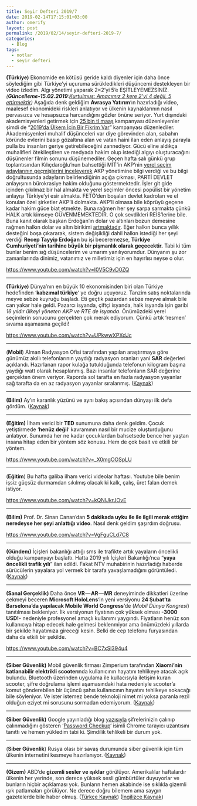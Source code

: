 ```yaml
---
title: Seyir Defteri 2019/7
date: 2019-02-14T17:15:01+03:00
author: omerify
layout: post
permalink: /2019/02/14/seyir-defteri-2019-7/
categories:
  - Blog
tags:
  - notlar
  - seyir defteri
---
```


**(Türkiye)** Ekonomide en kötüsü geride kaldı diyenler için daha önce söylediğim gibi Türkiye’yi uçuruma sürükledikleri düşüncemi destekleyen bir video izledim. Algı yönetimi yaparak 2×2’yi 5’e EŞİTLEYEMEZSİNİZ. _(_**_Güncelleme-15.02.2019_**_:_<a href="https://tr.sputniknews.com/turkiye/201902151037698965-kurtulmus-amacimiz-2kere-2yi-4degil-5ettirmek/" target="_blank" rel="noreferrer noopener nofollow"><em>Kurtulmuş: Amacımız 2 kere 2&#8217;yi 4 değil, 5 ettirmektir</em></a>_)_ Aşağıda denk geldiğim **Avrasya Yatırım**‘ın hazırladığı video, maalesef ekonomideki riskleri anlatıyor ve ülkenin kaynaklarının nasıl pervasızca ve hesapsızca harcandığını gözler önüne seriyor. Yurt dışındaki akademisyenleri getirmek için <a href="https://eksisozluk.com/24-bin-lira-aylikla-ulkene-geri-don-programi--5845192" target="_blank" rel="noreferrer noopener nofollow">25 bin tl maaş</a> kampanyası düzenleyenler şimdi de “<a href="https://twitter.com/iletisim/status/1093436135274090497" target="_blank" rel="noreferrer noopener nofollow">2019’da Ülkem İçin Bir Fikrim Var</a>” kampanyası düzenlediler. Akademisyenleri muhalif düşünceleri var diye görevinden alan, sabahın köründe evlerini basıp gözaltına alan ve vatan haini ilan eden anlayış parayla pulla bu insanları geriye getirebileceğini zannediyor. Gücü eline aldıkça muhalifleri ötekileştiren ve medyada hakim olup istediği algıyı oluşturacağını düşünenler filmin sonunu düşünemediler. Geçen hafta salı günkü grup toplantısından Kılıçdaroğlu’nun bahsettiği MİT’in AKP’nin <a href="http://www.cumhuriyet.com.tr/haber/turkiye/1211403/Ozgur_Ozel__Erdogan_itiraf_etti.html" target="_blank" rel="noreferrer noopener nofollow">yerel seçim adaylarının geçmişlerini inceleyerek</a> AKP yönetimine bilgi verdiği ve bu bilgi doğrultusunda adayların belirlendiğinin açığa çıkması, PARTİ DEVLET anlayışının bürokrasiye hakim olduğunu göstermektedir. İşler git gide içinden çıkılmaz bir hal almakta ve yerel seçimler öncesi popülist bir yönetim anlayışı Türkiye’yi esir almakta. FETÖ’den boşalan devlet kadroları ve el konulan özel şirketler AKP’li dolmakta. AKP’li olmasa bile köprüyü geçene kadar hakim güce biat etmekte. Buna rağmen her şey sarpa sarmakta çünkü HALK artık kimseye GÜVENMEMEKTEDİR. O çok sevdikleri REİS’lerine bile. Buna kanıt olarak başkan Erdoğan’ın dolar ve altınları bozun demesine rağmen halkın dolar ve altın birikimi <a href="https://twitter.com/ErkinSahinoz/status/1093027745444098048" target="_blank" rel="noreferrer noopener nofollow">artmaktadır</a>. Eğer halkın bunca yıllık desteğini boşa çıkararak, sistem değişikliği dahil halkın istediği her şeyi verdiği **Recep Tayyip Erdoğan** bu işi beceremezse, **Türkiye Cumhuriyeti’nin tarihine büyük bir pişmanlık olarak geçecektir.** Tabi ki tüm bunlar benim sığ düşüncelerim ve umarım yanılıyorumdur. Dünyanın şu zor zamanlarında dinimiz, vatanımız ve milletimiz için en hayırlısı neyse o olur.

https://www.youtube.com/watch?v=I0V5C9vD0ZQ

<hr />

**(Türkiye)** Dünya’nın en büyük 10 ekonomisinden biri olan Türkiye hedefinden ‘**kabzımal türkiye**‘ ye doğru uçuyoruz. Tanzim satış noktalarında meyve sebze kuyruğu başladı. Eti geçtik pazardan sebze meyve almak bile can yakar hale geldi. Pazarcı isyanda, çiftçi isyanda, halk isyanda işin garibi _16 yıldır ülkeyi yöneten AKP ve RTE de isyanda_. Önümüzdeki yerel seçimlerin sonucunu gerçekten çok merak ediyorum. Çünkü artık ‘resmen’ sıvama aşamasına geçildi!

https://www.youtube.com/watch?v=UPkwwXPXdJc

<hr />

(**Mobil**) Alman Radyasyon Ofisi tarafından yapılan araştırmaya göre günümüz akıllı telefonlarının yaydığı radyasyon oranları yani **SAR** değerleri açıklandı. Hazırlanan rapor kulağa tutulduğunda telefonun kilogram başına yaydığı watt olarak hesaplanmış. Bazı insanlar telefonların SAR değerine gerçekten önem veriyor. Raporda sol tarafta en fazla radyasyon yayanlar sağ tarafta da en az radyasyon yayanlar sıralanmış. (<a href="https://www.phonearena.com/news/Lists-show-which-phones-release-the-most-and-least-radiation_id113535" target="_blank" rel="noreferrer noopener nofollow">Kaynak</a>)

<hr />

**(Bilim)** Ay’ın karanlık yüzünü ve aynı bakış açısından dünyayı ilk defa gördüm. (<a href="https://twitter.com/tammojan/status/1092858007501852672" target="_blank" rel="noreferrer noopener nofollow">Kaynak</a>)

<hr />

**(Eğitim)** İlham verici bir **TED** sunumuna daha denk geldim. Çocuk yetiştirmede ‘**henüz değil**‘ kavramının nasıl bir mucize oluşturduğunu anlatıyor. Sunumda her ne kadar çocuklardan bahsetsede bence her yaştan insana hitap eden bir yöntem söz konusu. Hem de çok basit ve etkili bir yöntem.

https://www.youtube.com/watch?v=_X0mgOOSpLU

<hr />

(**Eğitim**) Bu hafta galiba ilham verici videolar haftası. Youtube bile benim işsiz güçsüz durmamdan sıkılmış olacak ki kalk, çalış, üret falan demek istiyor.

https://www.youtube.com/watch?v=kQNlJkrJOvE

<hr />

**(Bilim)** Prof. Dr. Sinan Canan’dan **5 dakikada uyku ile ile ilgili merak ettiğim neredeyse her şeyi anlattığı video**. Nasıl denk geldim şaşırdım doğrusu.

https://www.youtube.com/watch?v=VgFguCLd7C8

<hr />

**(Gündem)** İçişleri bakanlığı attığı sms ile trafikte artık yayaların öncelikli olduğu kampanyayı başlattı. Hatta 2019 yılı İçişleri Bakanlığı’nca “**yaya öncelikli trafik yılı**” ilan edildi. Fakat NTV muhabirinin hazırladığı haberde sürücülerin yayalara yol vermek bir tarafa yavaşlamadığını görüntüledi. (<a href="https://www.ntv.com.tr/video/turkiye/ntv-muhabiri-yaya-gecidinde-yavaslayan-bile-yok,dpI4u6tPoECjis9RxjaGaA" target="_blank" rel="noreferrer noopener nofollow">Kaynak</a>)

<hr />

**(Sanal Gerçeklik)** Daha önce **VR** — **AR** — **MR** deneyiminde dikkatleri üzerine çekmeyi beceren **Microsoft HoloLens**‘in yeni versiyonu **24 Şubat’ta Barselona’da yapılacak Mobile World Congress**‘de (_Mobil Dünya Kongresi_) tanıtılması bekleniyor. İlk versiyonun fiyatının çok yüksek olması **-3000 USD!-** nedeniyle profesyonel amaçlı kullanımı yaygındı. Fiyatların henüz son kullanıcıya hitap edecek hale gelmesi beklenmiyor ama önümüzdeki yıllarda bir şekilde hayatımıza gireceği kesin. Belki de cep telefonu furyasından daha da etkili bir şekilde.

https://www.youtube.com/watch?v=BC7xSl394u4

<hr />

**(Siber Güvenlik)** Mobil güvenlik firması Zimperium tarafından **Xiaomi’nin katlanabilir elektrikli scooterı**nda kullanıcının hayatını tehlikeye atacak açık bulundu. Bluetooth üzerinden uygulama ile kullacısıyla iletişim kuran scooter, şifre doğrulama işlemi aşamasındaki hata nedeniyle scooter’a komut gönderebilen bir üçüncü şahıs kullanıcının hayatını tehlikeye sokacağı bile söyleniyor. Ve ister istemez bende teknoloji nimet mi yoksa paranla rezil olduğun eziyet mi sorusunu sormadan edemiyorum. (<a href="https://thehackernews.com/2019/02/xiaomi-electric-scooter-hack.html" target="_blank" rel="noreferrer noopener nofollow">Kaynak</a>)

<hr />

**(Siber Güvenlik)** Google yayınladığı blog <a href="https://security.googleblog.com/2019/02/protect-your-accounts-from-data.html" target="_blank" rel="noreferrer noopener nofollow">yazısıyla</a> şifrelerinizin çalınıp çalınmadığını gösteren ‘<a href="https://chrome.google.com/webstore/detail/password-checkup/pncabnpcffmalkkjpajodfhijclecjno/" target="_blank" rel="noreferrer noopener nofollow">Password Checkup</a>‘ isimli Chrome tarayıcı uzantısını tanıttı ve hemen yükledim tabi ki. Şimdilik tehlikeli bir durum yok.

<hr />

(**Siber Güvenlik**) Rusya olası bir savaş durumunda siber güvenlik için tüm ülkenin internetini kesmeye hazırlanıyor. (<a href="https://www.zdnet.com/article/russia-to-disconnect-from-the-internet-as-part-of-a-planned-test/" target="_blank" rel="noreferrer noopener nofollow">Kaynak</a>)

<hr />

**(Gizem)** ABD’de **gizemli sesler ve ışıklar** görülüyor. Amerikalılar haftalardır ülkenin her yerinde, son derece yüksek sesli gümbürtüler duyuyorlar ve bunların hiçbir açıklaması yok. Bunların hemen akabinde ise sıklıkla gizemli ışık patlamaları görülüyor. Ne derece doğru bilemem ama saygın gazetelerde bile haber olmuş. (<a href="http://okyanusum.com/makale/gokyuzunde-kiyamet-sesleri/" target="_blank" rel="noreferrer noopener nofollow">Türkçe Kaynak</a>) (<a href="https://www.zerohedge.com/news/2019-02-09/apocalyptic-sounds-sky-no-explanation-mysterious-booms-and-flashes-light-all-across" target="_blank" rel="noreferrer noopener nofollow">İngilizce Kaynak</a>)